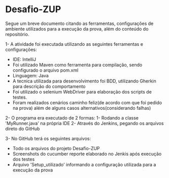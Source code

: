 # Desafio-ZUP
Segue um breve documento citando as ferramentas, configurações de ambiente utilizados para a execução da prova, além do
conteúdo do repositório.

1- A atividade foi executada utilizando as seguintes ferramentas e configurações:
  - IDE: IntelliJ
  - Foi utilizado Maven como ferramenta para compilação, sendo configurado o arquivo pom.xml
  - Linguagem: Java
  - A tecnica utilizada para desenvolvimento foi BDD, utilizando Gherkin para descrição do comportamento
  - Foi utilizado o selenium WebDriver para elaboração dos scripts de testes.
  - Foram realizados cenários caminho feliz(de acordo com que foi pedido na prova) além de alguns casos alternativos(considerando falhas)
  
2- O programa era executado de 2 formas:
    1- Rodando a classe 'MyRunner.java' na própria IDE
    2- Através do Jenkins, pegando os arquivos direto do GitHub

3- No GitHub terá os seguintes arquivos:
  - Todo os arquivos do projeto Desafio-ZUP
  - Screenshots do cucumber reporte elaborado no Jenkis após execução dos testes
  - Arquivo 'Setup_utilizado' informando a configuração utilizada para a execução da prova

